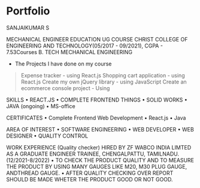 # Portfolio

SANJAIKUMAR S

MECHANICAL ENGINEER
EDUCATION
UG COURSE CHRIST COLLEGE OF ENGINEERING AND TECHNOLOGY(05/2017 - 09/2021), CGPA - 7.53Courses
B. TECH MECHANICAL ENGINEERING

* The Projects I have done on my course 

>Expense tracker - using React.js
>Shopping cart application - using React.js
>Create my own jQuery library - using JavaScript
>Create an ecommerce console project - Using


SKILLS
• REACT.JS
• COMPLETE FRONTEND THINGS
• SOLID WORKS
• JAVA (ongoing)
• MS-office
 

 CERTIFICATES
• Complete Frontend Web Development
• React.js
• Java

AREA OF INTEREST
• SOFTWARE ENGINEERING
• WEB DEVELOPER
• WEB DESIGNER
• QUALITY CONTROL

WORK EXPERIENCE
 (Quality checker)
HIRED BY ZF WABCO INDIA LIMTED AS A GRADUATE ENGINEER TRAINEE, CHENGALPATTU, TAMILNADU.(12/2021-8/2022)
• TO CHECK THE PRODUCT QUALITY AND TO MEASURE THE
PRODUCT BY USING MANY GAUGES LIKE M20, M30 PLUG
GAUGE, ANDTHREAD GAUGE.
• AFTER QUALITY CHECKING OVER REPORT SHOULD BE MADE
WHETER THE PRODUCT GOOD OR NOT GOOD.
